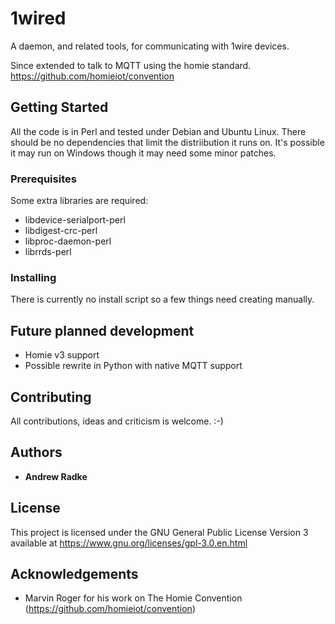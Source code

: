 # 1wired

A daemon, and related tools, for communicating with 1wire devices.

Since extended to talk to MQTT using the homie standard. https://github.com/homieiot/convention

## Getting Started

All the code is in Perl and tested under Debian and Ubuntu Linux. There should be no dependencies that limit the distriibution it runs on. It's possible it may run on Windows though it may need some minor patches.

### Prerequisites

Some extra libraries are required:

* libdevice-serialport-perl
* libdigest-crc-perl
* libproc-daemon-perl
* librrds-perl

### Installing

There is currently no install script so a few things need creating manually.

## Future planned development

* Homie v3 support
* Possible rewrite in Python with native MQTT support

## Contributing

All contributions, ideas and criticism is welcome. :-)

## Authors

* **Andrew Radke**

## License

This project is licensed under the GNU General Public License Version 3 available at https://www.gnu.org/licenses/gpl-3.0.en.html

## Acknowledgements

* Marvin Roger for his work on The Homie Convention (https://github.com/homieiot/convention)
